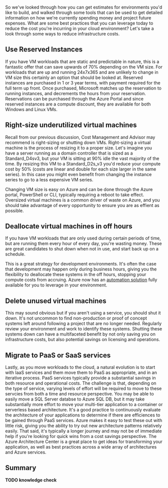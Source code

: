 So we've looked through how you can get estimates for environments you'd like to build, and walked through some tools that can be used to get detailed information on how we're currently spending money and project future expenses. What are some best practices that you can leverage today to reduce the cost you're incurring in your cloud environment? Let's take a look through some ways to reduce infrastructure costs.

## Use Reserved Instances

If you have VM workloads that are static and predictable in nature, this is a fantastic offer that can save upwards of 70% depending on the VM size. For workloads that are up and running 24x7x365 and are unlikely to change in VM size this certainly an option that should be looked at. Reserved instances are purchased in 1 or 3 year terms, with payment required for the full term up front. Once purchased, Microsoft matches up the reservation to running instances, and decrements the hours from your reservation. Reservations can be purchased through the Azure Portal and since reserved instances are a compute discount, they are available for both Windows and Linux VMs.

## Right-size underutilized virtual machines

Recall from our previous discussion, Cost Management and Advisor may recommend is right-sizing or shutting down VMs. Right-sizing a virtual machine is the process of resizing it to a proper size. Let's imagine you have a server running as a domain controller that is sized as a Standard_D4sv3, but your VM is sitting at 90% idle the vast majority of the time. By resizing this VM to a Standard_D2s_v3 you'd reduce your compute cost by 50% (costs are linear and double for each size larger in the same series). In this case you might even benefit from changing the instance series to go to a less expensive VM series.

Changing VM size is easy on Azure and can be done through the Azure portal, PowerShell or CLI, typically requiring a reboot to take effect. Oversized virtual machines is a common driver of waste on Azure, and you should take advantage of every opportunity to ensure you are as effient as possible.

## Deallocate virtual machines in off hours

If you have VM workloads that are only used during certain periods of time, but are running them every hour of every day, you're wasting money. These are great candidates to shut down when not in use, and start back up on a schedule. 

This is a great strategy for development environments. It's often the case that development may happen only during business hours, giving you the flexibility to deallocate these systems in the off hours, stopping your compute costs from accruing. Azure now has an [automation solution](https://docs.microsoft.com/en-us/azure/automation/automation-solution-vm-management) fully available for you to leverage in your environment.

## Delete unused virtual machines

This may sound obvious but if you aren't using a service, you should shut it down. It's not uncommon to find non-production or proof of concept systems left around following a project that are no longer needed. Regularly review your environment and work to identify these systems. Shutting these systems down can have a multifaceted benefit by not only saving you on infrastructure costs, but also potential savings on licensing and operations.

## Migrate to PaaS or SaaS services

Lastly, as you move workloads to the cloud, a natural evolution is to start with IaaS services and them move them to PaaS as appropriate, and in an iterative process. PaaS services typically provide a substantial savings in both resource and operational costs. The challenge is that, depending on the type of service, varying levels of effort will be required to move to these servcies from both a time and resource perspective. You may be able to easily move a SQL Server databse to Azure SQL DB, but it may take substantially more effort to move your multi-tier application to a container or serverless based architecture. It's a good practice to continuously evaluate the architecture of your applications to determine if there are efficiences to be gained through PaaS services. Azure makes it easy to test these out with little risk, giving you the ability to try out new architecture patterns relatively easily. That said, it's typically a longer journey and may not be of immediate help if you're looking for quick wins from a cost savings perspective. The Azure Architecture Center is a great place to get ideas for transforming your application, as well as best practices across a wide array of architectures and Azure services.

## Summary

**TODO knowledge check**